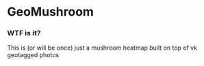 # GeoMushroom

### WTF is it?
This is (or will be once) just a mushroom heatmap built on top of vk geotagged photos